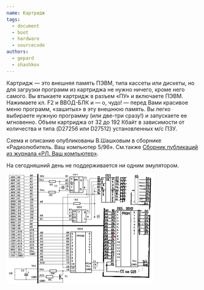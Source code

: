 ```yaml
---
name: Картридж
tags:
  - document
  - boot
  - hardware
  - sourcecode
authors:
  - gepard
  - shashkov
---
```


Картридж — это внешняя память ПЭВМ, типа кассеты или дискеты, но для загрузки программ из картриджа не нужно ничего, кроме него самого. Вы втыкаете картридж в разъем «ПУ» и включаете ПЭВМ. Нажимаете кл. F2 и ВВОД-БЛК и — о, чудо! — перед Вами красивое меню программ, «зашитых» в эту внешнюю память. Вы легко выбираете нужную программу (или две-три сразу!) и запускаете ее мгновенно. Объем картриджа от 32 до 192 Кбайт в зависимости от количества и типа (D27256 или D27512) установленных м/с ПЗУ.

Схема и описание опубликованы В.Шашковым в сборнике «Радиолюбитель. Ваш компьютер 5/96». См.также [Сборник публикаций из журнала «РЛ. Ваш компьютер»](../rl_your_pc).

На сегодняшний день не поддерживается ни одним эмулятором.

![Screenshot 1](cart.png)
